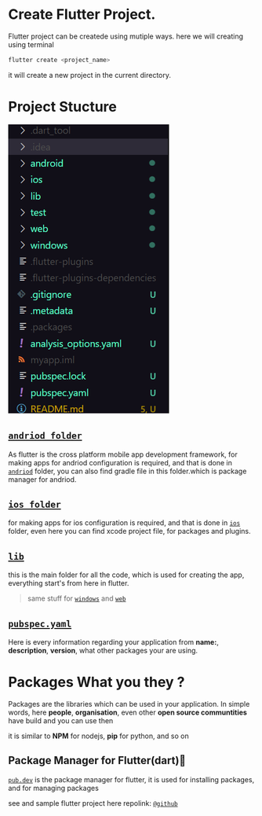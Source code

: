 <!-- quick look around.   package manager test folder yaml files , pubspec using pubspec-->
<!-- title:6 /100 DaysOfFlutter : Introduction to flutter Codebase-->
<!--  specs: Knowing about flutter creating project, folderstruture, package manager, yaml-->

# Create Flutter Project.
Flutter project can be createde using mutiple ways.
here we will creating using terminal

```bash
flutter create <project_name>
```
it will create a new project in the current directory.

# Project Stucture
![Project Stucture](./public/ProjectStructure.png)
## [`andriod folder`](./android/)
As flutter is the cross platform mobile app development framework, for making apps for andriod configuration is required, and that is done in [`andriod`](./android/) folder, you can also find gradle file in this folder.which is package manager for andriod.

## [`ios folder`](./ios/)
for making apps for ios configuration is required, and that is done in [`ios`](./ios/) folder, even here you can find xcode project file, for packages and plugins.

## [`lib`](./lib/main.dart)
this is the main folder for all the code, which is used for creating the app, everything start's from here in flutter.

>same stuff for [`windows`](./windows/runner/main.cpp) and [`web`](./web/)

## [`pubspec.yaml`](./pubspec.yaml)
Here is every information regarding your application from **name:**, **description**, **version**, what other packages your are using.

# Packages What you they ?
Packages are the libraries which can be used in your application.
In simple words, here **people**, **organisation**, even other  **open source communtities** have build and you can use then

it is similar to **NPM** for nodejs, **pip** for python, and so on


## Package Manager for Flutter(dart)🎯
[`pub.dev`](https://pub.dev) is the package manager for flutter, it is used for installing packages, and for managing packages

see and sample flutter project here
repolink: [`@github`]()